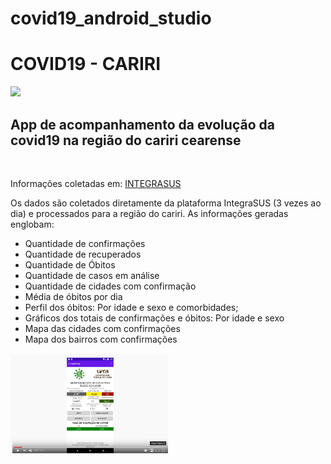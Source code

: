 # covid19_android_studio
<html>

<body>

<h1>COVID19 - CARIRI</h1>

<a href='https://play.google.com/store/apps/details?id=pet.yoko.apps.covid'><img src='https://www.gstatic.com/android/market_images/web/play_prism_hlock_2x.png' width="20%" heigth="20%"></a>

<h2>App de acompanhamento da evolução da covid19 na região do cariri cearense</h2> <BR>

Informações coletadas em: <a href='https://indicadores.integrasus.saude.ce.gov.br/indicadores/indicadores-coronavirus'>INTEGRASUS</a><BR>

Os dados são coletados diretamente da plataforma IntegraSUS (3 vezes ao dia) e processados para a região do cariri. As informações geradas englobam:

 <ul>
  <li>Quantidade de confirmações</li>
  <li>Quantidade de recuperados</li>
  <li>Quantidade de Óbitos</li>
  <li>Quantidade de casos em análise</li>
  <li>Quantidade de cidades com confirmação</li>
  <li>Média de óbitos por dia</li>
  <li>Perfil dos óbitos: Por idade e sexo e comorbidades;</li>
  <li>Gráficos dos totais de confirmações e óbitos: Por idade e sexo</li>
  <li>Mapa das cidades com confirmações</li>
  <li>Mapa dos bairros com confirmações</li>
</ul> 


<a href='https://www.youtube.com/watch?v=HPTWujJQ1C4'><img src='youtube.png' width="50%" heigth="50%"></a>

</body>

</html>